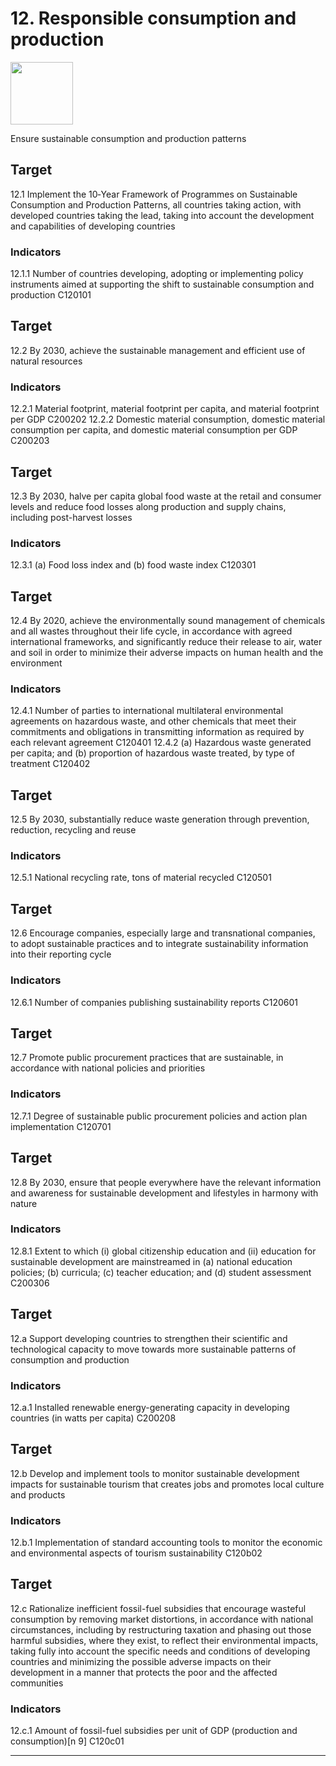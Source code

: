 # 12. Responsible consumption and production

<img src=https://theo-armour.github.io/sdg-2021/images/sdg-icons/E_SDG_Icons-12.jpg width=100 >

Ensure sustainable consumption and production patterns


## Target

12.1 Implement the 10‑Year Framework of Programmes on Sustainable Consumption and Production Patterns, all countries taking action, with developed countries taking the lead, taking into account the development and capabilities of developing countries

### Indicators

12.1.1 Number of countries developing, adopting or implementing policy instruments aimed at supporting the shift to sustainable consumption and production C120101
## Target

12.2 By 2030, achieve the sustainable management and efficient use of natural resources

### Indicators

12.2.1 Material footprint, material footprint per capita, and material footprint per GDP C200202
12.2.2 Domestic material consumption, domestic material consumption per capita, and domestic material consumption per GDP C200203
## Target

12.3 By 2030, halve per capita global food waste at the retail and consumer levels and reduce food losses along production and supply chains, including post-harvest losses

### Indicators

12.3.1 (a) Food loss index and (b) food waste index C120301
## Target

12.4 By 2020, achieve the environmentally sound management of chemicals and all wastes throughout their life cycle, in accordance with agreed international frameworks, and significantly reduce their release to air, water and soil in order to minimize their adverse impacts on human health and the environment

### Indicators

12.4.1 Number of parties to international multilateral environmental agreements on hazardous waste, and other chemicals that meet their commitments and obligations in transmitting information as required by each relevant agreement C120401
12.4.2 (a) Hazardous waste generated per capita; and (b) proportion of hazardous waste treated, by type of treatment C120402
## Target

12.5 By 2030, substantially reduce waste generation through prevention, reduction, recycling and reuse

### Indicators

12.5.1 National recycling rate, tons of material recycled C120501
## Target

12.6 Encourage companies, especially large and transnational companies, to adopt sustainable practices and to integrate sustainability information into their reporting cycle

### Indicators

12.6.1 Number of companies publishing sustainability reports C120601
## Target

12.7 Promote public procurement practices that are sustainable, in accordance with national policies and priorities

### Indicators

12.7.1 Degree of sustainable public procurement policies and action plan implementation C120701
## Target

12.8 By 2030, ensure that people everywhere have the relevant information and awareness for sustainable development and lifestyles in harmony with nature

### Indicators

12.8.1 Extent to which (i) global citizenship education and (ii) education for sustainable development are mainstreamed in (a) national education policies; (b) curricula; (c) teacher education; and (d) student assessment C200306
## Target

12.a Support developing countries to strengthen their scientific and technological capacity to move towards more sustainable patterns of consumption and production

### Indicators

12.a.1 Installed renewable energy-generating capacity in developing countries (in watts per capita) C200208
## Target

12.b Develop and implement tools to monitor sustainable development impacts for sustainable tourism that creates jobs and promotes local culture and products

### Indicators

12.b.1 Implementation of standard accounting tools to monitor the economic and environmental aspects of tourism sustainability C120b02
## Target

12.c Rationalize inefficient fossil-fuel subsidies that encourage wasteful consumption by removing market distortions, in accordance with national circumstances, including by restructuring taxation and phasing out those harmful subsidies, where they exist, to reflect their environmental impacts, taking fully into account the specific needs and conditions of developing countries and minimizing the possible adverse impacts on their development in a manner that protects the poor and the affected communities

### Indicators

12.c.1 Amount of fossil-fuel subsidies per unit of GDP (production and consumption)[n 9] C120c01

***

